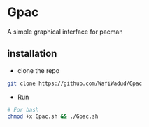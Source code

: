 # Gpac

A simple graphical interface for pacman

## installation

- clone the repo

```bash
git clone https://github.com/WafiWadud/Gpac
```

- Run

```bash
# For bash
chmod +x Gpac.sh && ./Gpac.sh
```
